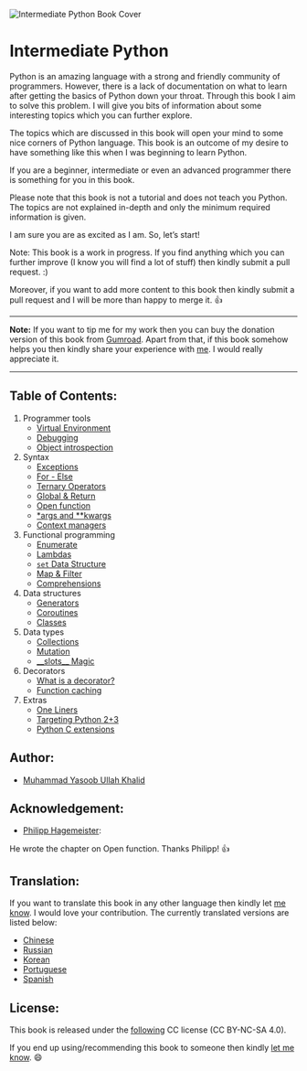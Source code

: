 ![Intermediate Python Book Cover](_static/cover.png)

Intermediate Python
===================

Python is an amazing language with a strong and friendly community of programmers. However, there is a lack of documentation on what to learn after getting the basics of Python down your throat. Through this book I aim to solve this problem. I will give you bits of information about some interesting topics which you can further explore.

The topics which are discussed in this book will open your mind to some nice corners of Python language. This book is an outcome of my desire to have something like this when I was beginning to learn Python.

If you are a beginner, intermediate or even an advanced programmer there is something for you in this book.

Please note that this book is not a tutorial and does not teach you Python. The topics are not explained in-depth and only the minimum required information is given.

I am sure you are as excited as I am. So, let’s start!

Note: This book is a work in progress. If you find anything which you can further improve (I know you will find a lot of stuff) then kindly submit a pull request. :)

Moreover, if you want to add more content to this book then kindly submit a pull request and I will be more than happy to merge it. :+1:

-------------------

**Note:** If you want to tip me for my work then you can buy the donation version of this book from [Gumroad](https://gum.co/intermediate_python). Apart from that, if this book somehow helps you then kindly share your experience with [me](mailto:yasoob.khld@gmail.com). I would really appreciate it.

-------------------

Table of Contents:
------------------
1) Programmer tools
    - [Virtual Environment](virtual_environment.rst)
    - [Debugging](debugging.rst)
    - [Object introspection](object_introspection.rst)
2) Syntax
    - [Exceptions](exceptions.rst)
    - [For - Else](for_-_else.rst)
    - [Ternary Operators](ternary_operators.rst)
    - [Global & Return](global_&_return.rst)
    - [Open function](open_function.rst)
    - [\*args and \*\*kwargs](args_and_kwargs.rst)
    - [Context managers](context_managers.rst)
3) Functional programming
    - [Enumerate](enumerate.rst)
    - [Lambdas](lambdas.rst)
    - [``set`` Data Structure](set_-_data_structure.rst)
    - [Map & Filter](map_filter.rst)
    - [Comprehensions](comprehensions.rst)
4) Data structures
    - [Generators](generators.rst)
    - [Coroutines](coroutines.rst)
    - [Classes](classes.rst)
5) Data types
    - [Collections](collections.rst)
    - [Mutation](mutation.rst)
    - [\_\_slots\_\_ Magic](__slots__magic.rst)
6) Decorators
    - [What is a decorator?](decorators.rst)
    - [Function caching](function_caching.rst)
7) Extras
    - [One Liners](one_liners.rst)
    - [Targeting Python 2+3](targeting_python_2_3.rst)
    - [Python C extensions](python_c_extension.rst)

Author:
------

- [Muhammad Yasoob Ullah Khalid](https://github.com/yasoob)

Acknowledgement:
----------------

- [Philipp Hagemeister](https://github.com/phihag):

He wrote the chapter on Open function. Thanks Philipp! :+1:

Translation:
------------
If you want to translate this book in any other language then kindly let [me know](mailto:yasoob.khld@gmail.com). I would love your contribution. The currently translated versions are listed below:

- [Chinese](https://github.com/eastlakeside/interpy-zh)
- [Russian](https://github.com/lancelote/interpy-ru)
- [Korean](https://github.com/DDanggle/interpy-kr)
- [Portuguese](https://github.com/joanasouza/intermediatePython)
- [Spanish](https://github.com/cursospython/LibroPython)

License:
-------

This book is released under the [following](http://creativecommons.org/licenses/by-nc-sa/4.0/) CC license (CC BY-NC-SA 4.0).

If you end up using/recommending this book to someone then kindly [let me know](mailto:yasoob.khld@gmail.com). :smile:


